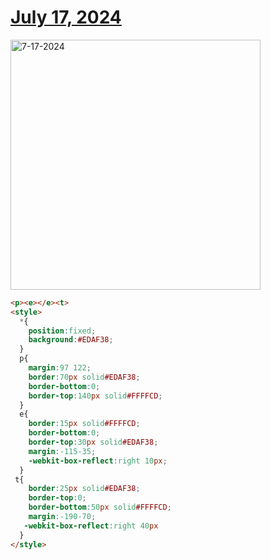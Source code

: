 # [July 17, 2024](https://cssbattle.dev/play/63uT8mAsvJRLBjA2dsct)

<img src="https://firebasestorage.googleapis.com/v0/b/cssbattleapp.appspot.com/o/user%2Fummd3POvEDfFyeFvVdOMG3OOrwE2%2Ftargets%2Ftarget_apjnNh9@2x.png?alt=media" width="400" alt="7-17-2024" />

```html
<p><e></e><t>
<style>
  *{
    position:fixed;
    background:#EDAF38;
  }
  p{
    margin:97 122;
    border:70px solid#EDAF38;
    border-bottom:0;
    border-top:140px solid#FFFFCD;
  }
  e{
    border:15px solid#FFFFCD;
    border-bottom:0;
    border-top:30px solid#EDAF38;
    margin:-115-35;
    -webkit-box-reflect:right 10px;
  }
 t{    
    border:25px solid#EDAF38;
    border-top:0;
    border-bottom:50px solid#FFFFCD;
    margin:-190-70;
   -webkit-box-reflect:right 40px
  }
</style>
```
